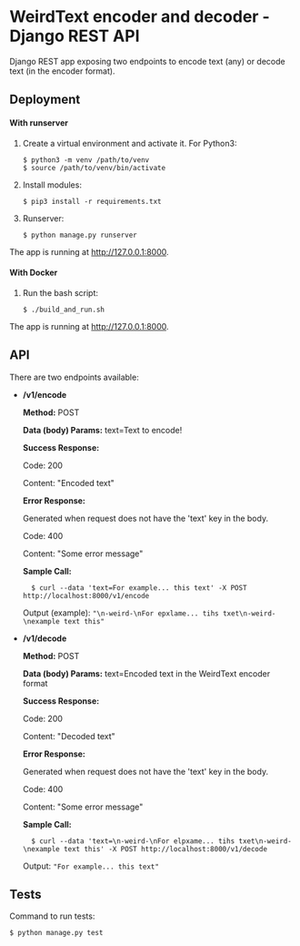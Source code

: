 # WeirdText encoder and decoder - Django REST API

Django REST app exposing two endpoints to encode text (any) or decode text (in the encoder
format).


## Deployment

#### With runserver
1) Create a virtual environment and activate it. For Python3:
    ```
    $ python3 -m venv /path/to/venv
    $ source /path/to/venv/bin/activate
    ```

2) Install modules:
    ```
    $ pip3 install -r requirements.txt
    ```

3) Runserver:
    ```
    $ python manage.py runserver
    ```

The app is running at http://127.0.0.1:8000.

#### With Docker
1) Run the bash script:
    ```
    $ ./build_and_run.sh
    ```

The app is running at http://127.0.0.1:8000.


## API

There are two endpoints available:
* **/v1/encode**

    **Method:** POST
    
    **Data (body) Params:** text=Text to encode!
    
    **Success Response:**
    
     Code: 200
     
     Content: "Encoded text"
     
    **Error Response:**
    
    Generated when request does not have the 'text' key in the body.
    
    Code: 400
    
    Content: "Some error message"
        
    **Sample Call:**
    
        $ curl --data 'text=For example... this text' -X POST http://localhost:8000/v1/encode
        
    Output (example): `"\n-weird-\nFor epxlame... tihs txet\n-weird-\nexample text this"`
        
* **/v1/decode**

    **Method:** POST
    
    **Data (body) Params:** text=Encoded text in the WeirdText encoder format
    
    **Success Response:**
    
     Code: 200
     
     Content: "Decoded text"
     
    **Error Response:**
    
    Generated when request does not have the 'text' key in the body.
    
    Code: 400
    
    Content: "Some error message"
        
    **Sample Call:**
    
        $ curl --data 'text=\n-weird-\nFor elpxame... tihs txet\n-weird-\nexample text this' -X POST http://localhost:8000/v1/decode
        
    Output: `"For example... this text"`
    
## Tests

Command to run tests:

```
$ python manage.py test
```